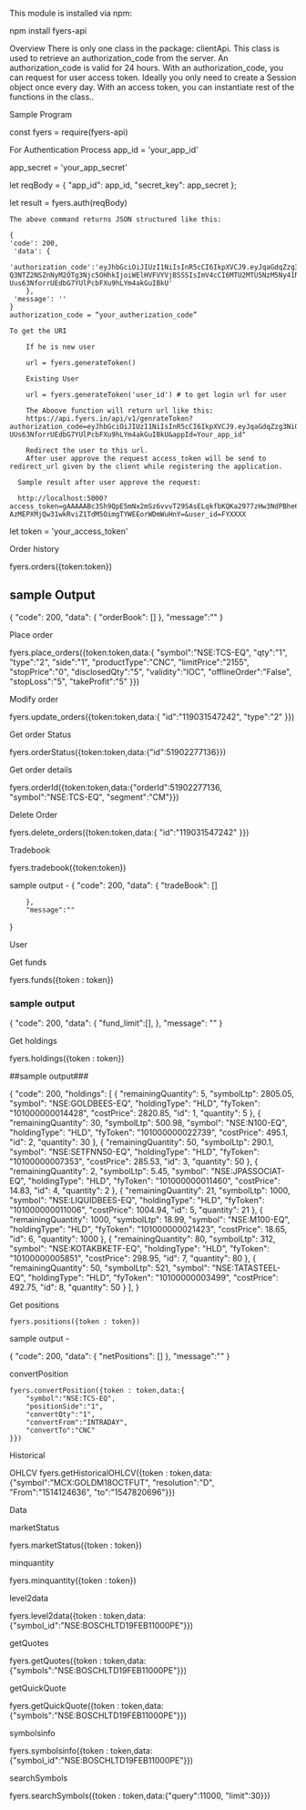 This module is installed via npm:

npm install fyers-api

Overview
There is only one class in the package: clientApi. This class is used to retrieve an authorization_code from the server. An authorization_code is valid for 24 hours. With an authorization_code, you can request for user access token. Ideally you only need to create a Session object once every day.
With an access token, you can instantiate rest of the functions in the class.. 

Sample Program

const fyers = require(fyers-api)

For Authentication Process
app_id = 'your_app_id'

app_secret = 'your_app_secret'

let reqBody = { "app_id": app_id, "secret_key": app_secret };

let result = fyers.auth(reqBody)

	The above command returns JSON structured like this:

    {
	'code': 200,
	 'data': {
		'authorization_code':'eyJhbGciOiJIUzI1NiIsInR5cCI6IkpXVCJ9.eyJqaGdqZzg3NiQ3ODVidjVANj Q3NTZ2NSZnNyM2OTg3Njc5OHhkIjoiWElHVFVYVjBSSSIsImV4cCI6MTU2MTU5NzM5Ny41NjQxNTV9.Agl-Uus63NforrUEdbG7YUlPcbFXu9hLYm4akGuIBkU'
		},
	 'message': ''
    }
	authorization_code = “your_autherization_code”

	To get the URI

        If he is new user

        url = fyers.generateToken()

        Existing User

		url = fyers.generateToken('user_id') # to get login url for user 

        The Aboove function will return url like this:
        https://api.fyers.in/api/v1/genrateToken?authorization_code=eyJhbGciOiJIUzI1NiIsInR5cCI6IkpXVCJ9.eyJqaGdqZzg3NiQ3ODVidjVANjQ3NTZ2NSZnNyM2OTg3Njc5OHhkIjoiWElHVFVYVjBSSSIsImV4cCI6MTU2MTU5NzM5Ny41NjQxNTV9.Agl-UUs63NforrUEdbG7YUlPcbFXu9hLYm4akGuIBkU&appId=Your_app_id"

        Redirect the user to this url.
        After user approve the request access_token will be send to redirect_url given by the client while registering the application. 
      
      Sample result after user approve the request:   

      http://localhost:5000?access_token=gAAAAABc3Sh9QpE5mNx2mSz6vvvT29SAsELqkfbKQKa2977zHw3NdPBhe6jAZCBumHvYUum87j53-AzMEPXMjQw31wkRviZ1TdM5OimgTYWEEorWDmWuHnY=&user_id=FYXXXX


let token = 'your_access_token'

Order history

fyers.orders({token:token})
## sample Output ##
{
	"code": 200,
	 "data": 
		{
   		 "orderBook": []
		},
    "message":""
}

Place order

fyers.place_orders({token:token,data:{
	"symbol":"NSE:TCS-EQ",
	"qty":"1",
	"type":"2",
	"side":"1",
	"productType":"CNC",
	"limitPrice":"2155",
	"stopPrice":"0",
	"disclosedQty":"5",
	"validity":"IOC",
	"offlineOrder":"False",
	"stopLoss":"5",
	"takeProfit":"5"
}})


Modify order

fyers.update_orders({token:token,data:{
	"id":"119031547242",
	"type":"2"
}})


Get order Status

fyers.orderStatus({token:token,data:{"id":51902277136}})

Get order details

fyers.orderId({token:token,data:{"orderId":51902277136,
"symbol":"NSE:TCS-EQ",
"segment":"CM"}})


Delete Order


fyers.delete_orders({token:token,data:{
	"id":"119031547242"
}})

Tradebook

fyers.tradebook({token:token})

sample output - 
{
	"code": 200,
	 "data": 
		{
   		 "tradeBook": []
    	
		},
        "message":""
}




User

Get funds 

fyers.funds({token : token})

### sample output ###


{
	"code": 200,
	 "data":
	 	{
		 "fund_limit":[],
		 },
    "message": ""
}

Get holdings

fyers.holdings({token : token})

##sample output###

{
	"code": 200,
	"holdings": [
        {
            "remainingQuantity": 5,
            "symbolLtp": 2805.05,
            "symbol": "NSE:GOLDBEES-EQ",
            "holdingType": "HLD",
            "fyToken": "101000000014428",
            "costPrice": 2820.85,
            "id": 1,
            "quantity": 5
        },
        {
            "remainingQuantity": 30,
            "symbolLtp": 500.98,
            "symbol": "NSE:N100-EQ",
            "holdingType": "HLD",
            "fyToken": "101000000022739",
            "costPrice": 495.1,
            "id": 2,
            "quantity": 30
        },
        {
            "remainingQuantity": 50,
            "symbolLtp": 290.1,
            "symbol": "NSE:SETFNN50-EQ",
            "holdingType": "HLD",
            "fyToken": "10100000007353",
            "costPrice": 285.53,
            "id": 3,
            "quantity": 50
        },
        {
            "remainingQuantity": 2,
            "symbolLtp": 5.45,
            "symbol": "NSE:JPASSOCIAT-EQ",
            "holdingType": "HLD",
            "fyToken": "101000000011460",
            "costPrice": 14.83,
            "id": 4,
            "quantity": 2
        },
        {
            "remainingQuantity": 21,
            "symbolLtp": 1000,
            "symbol": "NSE:LIQUIDBEES-EQ",
            "holdingType": "HLD",
            "fyToken": "101000000011006",
            "costPrice": 1004.94,
            "id": 5,
            "quantity": 21
        },
        {
            "remainingQuantity": 1000,
            "symbolLtp": 18.99,
            "symbol": "NSE:M100-EQ",
            "holdingType": "HLD",
            "fyToken": "101000000021423",
            "costPrice": 18.65,
            "id": 6,
            "quantity": 1000
        },
        {
            "remainingQuantity": 80,
            "symbolLtp": 312,
            "symbol": "NSE:KOTAKBKETF-EQ",
            "holdingType": "HLD",
            "fyToken": "10100000005851",
            "costPrice": 298.95,
            "id": 7,
            "quantity": 80
        },
        {
            "remainingQuantity": 50,
            "symbolLtp": 521,
            "symbol": "NSE:TATASTEEL-EQ",
            "holdingType": "HLD",
            "fyToken": "10100000003499",
            "costPrice": 492.75,
            "id": 8,
            "quantity": 50
        }
    ],
}


Get positions

    fyers.positions({token : token})

sample output - 

{
	"code": 200,
	 "data": 
		{
    		"netPositions": []
		},
        "message":""
}



convertPosition

    fyers.convertPosition({token : token,data:{
        "symbol":"NSE:TCS-EQ",
        "positionSide":"1",
        "convertQty":"1",
        "convertFrom":"INTRADAY",
        "convertTo":"CNC"
    }})


Historical

OHLCV
fyers.getHistoricalOHLCV({token : token,data:{"symbol":"MCX:GOLDM18OCTFUT",
	"resolution":"D",
	"From":"1514124636",
	"to":"1547820696"}})



Data

marketStatus

fyers.marketStatus({token : token})

minquantity

fyers.minquantity({token : token})

level2data

fyers.level2data({token : token,data:{"symbol_id":"NSE:BOSCHLTD19FEB11000PE"}})

getQuotes

fyers.getQuotes({token : token,data:{"symbols":"NSE:BOSCHLTD19FEB11000PE"}})


getQuickQuote

fyers.getQuickQuote({token : token,data:{"symbols":"NSE:BOSCHLTD19FEB11000PE"}})

symbolsinfo

fyers.symbolsinfo({token : token,data:{"symbol_id":"NSE:BOSCHLTD19FEB11000PE"}})

searchSymbols

fyers.searchSymbols({token : token,data:{"query":11000,
	"limit":30}})



